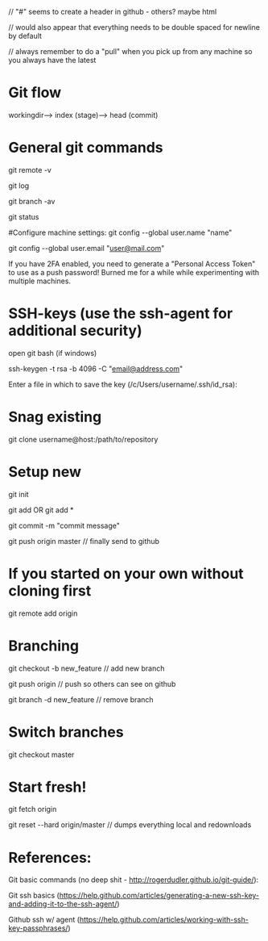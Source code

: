 // "#" seems to create a header in github - others? maybe html

// would also appear that everything needs to be double spaced for newline by default

// always remember to do a "pull" when you pick up from any machine so you always have the latest


# Git flow
workingdir--> index (stage)--> head (commit)

# General git commands
git remote -v

git log

git branch -av

git status

#Configure machine settings:
git config --global user.name "name"

git config --global user.email "user@mail.com"

If you have 2FA enabled, you need to generate a "Personal Access Token" to use as a push password! Burned me for a while while experimenting with multiple machines.

# SSH-keys (use the ssh-agent for additional security)
open git bash (if windows)

ssh-keygen -t rsa -b 4096 -C "email@address.com"

Enter a file in which to save the key (/c/Users/username/.ssh/id_rsa): <press enter>



# Snag existing
git clone username@host:/path/to/repository


# Setup new
git init

git add <filename> OR git add *

git commit -m "commit message"

git push origin master // finally send to github


# If you started on your own without cloning first
git remote add origin <server>


# Branching
git checkout -b new_feature // add new branch

git push origin <branch> // push so others can see on github

git branch -d new_feature // remove branch


# Switch branches
git checkout master


# Start fresh! 
git fetch origin

git reset --hard origin/master // dumps everything local and redownloads



# References:
Git basic commands (no deep shit - http://rogerdudler.github.io/git-guide/):

Git ssh basics (https://help.github.com/articles/generating-a-new-ssh-key-and-adding-it-to-the-ssh-agent/)

Github ssh w/ agent (https://help.github.com/articles/working-with-ssh-key-passphrases/)


